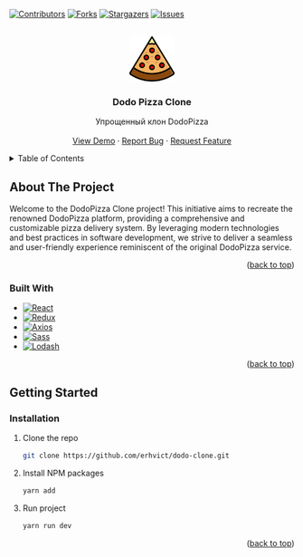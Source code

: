 <a name="readme-top"></a>

[![Contributors][contributors-shield]][contributors-url]
[![Forks][forks-shield]][forks-url]
[![Stargazers][stars-shield]][stars-url]
[![Issues][issues-shield]][issues-url]

<!-- PROJECT LOGO -->
<br />
<div align="center">
  <a href="https://github.com/erhvict/dodo-clone">
    <img src="./src/assets/img/pizza-logo.svg" alt="Logo" width="80" height="80">
  </a>

  <h3 align="center">Dodo Pizza Clone</h3>

  <p align="center">
    Упрощенный клон DodoPizza
    <br />
    <br />
    <a href="https://pizza-clone.erhvict.ru/">View Demo</a>
    ·
    <a href="https://github.com/erhvict/dodo-clone/issues">Report Bug</a>
    ·
    <a href="https://github.com/erhvict/dodo-clone/issues">Request Feature</a>
  </p>
</div>

<!-- TABLE OF CONTENTS -->
<details>
  <summary>Table of Contents</summary>
  <ol>
    <li>
      <a href="#about-the-project">About The Project</a>
      <ul>
        <li><a href="#built-with">Built With</a></li>
      </ul>
    </li>
    <li>
      <a href="#getting-started">Getting Started</a>
      <ul>
        <li><a href="#prerequisites">Prerequisites</a></li>
        <li><a href="#installation">Installation</a></li>
      </ul>
    </li>
    <li><a href="#usage">Usage</a></li>
    <li><a href="#roadmap">Roadmap</a></li>
    <li><a href="#contributing">Contributing</a></li>
    <li><a href="#license">License</a></li>
    <li><a href="#contact">Contact</a></li>
    <li><a href="#acknowledgments">Acknowledgments</a></li>
  </ol>
</details>

<!-- ABOUT THE PROJECT -->

## About The Project

Welcome to the DodoPizza Clone project! This initiative aims to recreate the renowned DodoPizza platform, providing a comprehensive and customizable pizza delivery system. By leveraging modern technologies and best practices in software development, we strive to deliver a seamless and user-friendly experience reminiscent of the original DodoPizza service.

<p align="right">(<a href="#readme-top">back to top</a>)</p>

### Built With

- [![React][React.js]][React-url]
- [![Redux][Redux.js.org]][Redux-url]
- [![Axios][Axios.com]][Axios-url]
- [![Sass][Sass.com]][Sass-url]
- [![Lodash][Lodash.io]][Lodash-url]

<p align="right">(<a href="#readme-top">back to top</a>)</p>

<!-- GETTING STARTED -->

## Getting Started

### Installation

1. Clone the repo
   ```sh
   git clone https://github.com/erhvict/dodo-clone.git
   ```
2. Install NPM packages
   ```sh
   yarn add
   ```
3. Run project
   ```sh
   yarn run dev
   ```

<p align="right">(<a href="#readme-top">back to top</a>)</p>

<!-- MARKDOWN LINKS & IMAGES -->
<!-- https://www.markdownguide.org/basic-syntax/#reference-style-links -->

[contributors-shield]: https://img.shields.io/github/contributors/erhvict/dodo-clone.svg?style=for-the-badge
[contributors-url]: https://github.com/erhvict/dodo-clone/graphs/contributors
[forks-shield]: https://img.shields.io/github/forks/erhvict/dodo-clone.svg?style=for-the-badge
[forks-url]: https://github.com/erhvict/dodo-clone/network/members
[stars-shield]: https://img.shields.io/github/stars/erhvict/dodo-clone.svg?style=for-the-badge
[stars-url]: https://github.com/erhvict/dodo-clone/stargazers
[issues-shield]: https://img.shields.io/github/issues/erhvict/dodo-clone.svg?style=for-the-badge
[issues-url]: https://github.com/erhvict/dodo-clone/issues
[React.js]: https://img.shields.io/badge/React-20232A?style=for-the-badge&logo=react&logoColor=61DAFB
[React-url]: https://reactjs.org/
[Redux.js.org]: https://img.shields.io/badge/Redux-764abc?style=for-the-badge&logo=redux&logoColor=white
[Redux-url]: https://redux.js.org/
[Lodash.io]: https://img.shields.io/badge/lodash-3492ff?style=for-the-badge&logo=lodash&logoColor=white
[Lodash-url]: https://lodash.com/
[Sass.com]: https://img.shields.io/badge/sass-bf4080?style=for-the-badge&logo=sass&logoColor=white
[Sass-url]: https://sass-lang.com/
[Axios.com]: https://img.shields.io/badge/axios-5A29E4?style=for-the-badge&logo=axios&logoColor=white
[Axios-url]: https://axios-http.com/
